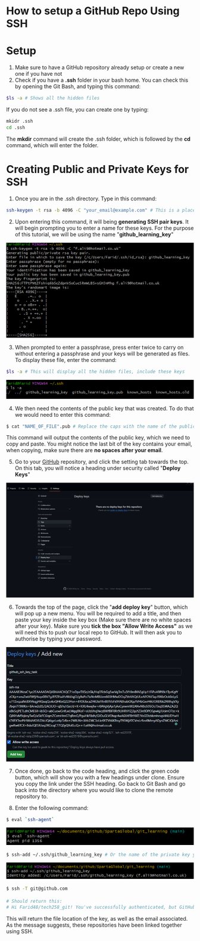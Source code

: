 # How to setup a GitHub Repo Using SSH

# Setup
1) Make sure to have a GitHub repository already setup or create a new one if you have not
2) Check if you have a **.ssh** folder in your bash home. You can check this by opening the Git Bash, and typing this command:
```bash
$ls -a # Shows all the hidden files
```
If you do not see a .ssh file, you can create one by typing:
```bash
mkidr .ssh
cd .ssh
```
The **mkdir** command will create the .ssh folder, which is followed by the **cd** command, which will enter the folder.


# Creating Public and Private Keys for SSH
1) Once you are in the .ssh directory. Type in this command:
```bash
ssh-keygen -t rsa -b 4096 -C "your_email@example.com" # This is a placeholder email, make sure to adjust it to your personal email
```
2) Upon entering this command, it will being **generating SSH pair keys**. It will begin prompting you to enter a name for these keys. For the purpose of this tutorial, we will be using the name "**github_learning_key**"

![img_9.png](Images%2Fimg_9.png)

3) When prompted to enter a passphrase, press enter twice to carry on without entering a passphrase and your keys will be generated as files. To display these file, enter the command:
```bash
$ls -a # This will display all the hidden files, include these keys
```
![img.png](Images/img_10.png)

4) We then need the contents of the public key that was created. To do that we would need to enter this command:
```bash
$ cat "NAME_OF_FILE".pub # Replace the caps with the name of the public key, so here it should be called "github_learning_key.pub"
```
This command will output the contents of the public key, which we need to copy and paste. You might notice the last bit of the key contains your email, when copying, make sure there are **no spaces after your email**.

5) Go to your [GitHub](https://www.github.com) repository, and click the setting tab towards the top. On this tab, you will notice a heading under security called "**Deploy Keys**"

![img_8.png](Images%2Fimg_8.png)

6) Towards the top of the page, click the "**add deploy key**" button, which will pop up a new menu. You will be required to add a title, and then paste your key inside the key box (Make sure there are no white spaces after your key). Make sure you **tick the box "Allow Write Access"** as we will need this to push our local repo to GitHub. It will then ask you to authorise by typing your password.

![img_11.png](Images%2Fimg_11.png)

7) Once done, go back to the code heading, and click the green code button, which will show you with a few headings under clone. Ensure you copy the link under the SSH heading. Go back to Git Bash and go back into the directory where you would like to clone the remote repository to.


8) Enter the following command:
```bash
$ eval `ssh-agent` 
```
![img_12.png](Images%2Fimg_12.png)

```bash
$ ssh-add ~/.ssh/github_learning_key # Or the name of the private key you have created in the .ssh folder.
```
![img_13.png](Images%2Fimg_13.png)

```bash
$ ssh -T git@github.com

# Should return this:
# Hi Farid48/tech258_git! You've successfully authenticated, but GitHub does not provide shell access.

```

This will return the file location of the key, as well as the email associated. As the message suggests, these repositories have been linked together using SSH.